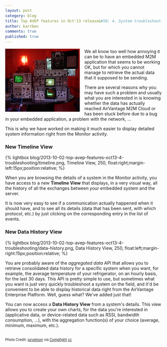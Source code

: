 ```yaml
---
layout: post
category: blog
title: Top AVEP features in Oct'13 release&#58; 4. System troubleshooting
author: kartben
comments: true
published: true
---
```


<p itemprop="description">
<img style="float:left; margin-right:15px; margin-bottom:15px;" src="/resources/img/blog/2013-10-02-top-avep-features-oct13-4-troubleshooting/troubleshooting-multimeter.jpg" alt="Troubleshooting a problem" itemprop="image"/>
We all know too well how annoying it can be to have an embedded M2M application that seems to be working OK, but for which you cannot manage to retrieve the actual data that it supposed to be sending.
</p>

There are several reasons why you may have such a problem and usually what you are interested in is knowing whether the data has actually reached AirVantage M2M Cloud or has been stuck before due to a bug in your embedded application, a problem with the network, &hellip;

This is why we have worked on making it much easier to display detailed system information right from the Monitor activity. 

### New Timeline View

{% lightbox blog/2013-10-02-top-avep-features-oct13-4-troubleshooting/timeline.png, Timeline View, 250, float:right;margin-left:15px;position:relative; %}

When you are browsing the details of a system in the Monitor activity, you have access to a new __Timeline View__ that displays, in a very visual way, all the history of all the exchanges between your embedded system and the server.

It is now very easy to see if a communication actually happened when it should have, and to see all its details (data that has been sent, with which protocol, etc.) by just clicking on the corresponding entry in the list of events.

### New Data History View

{% lightbox blog/2013-10-02-top-avep-features-oct13-4-troubleshooting/data-history.png, Data History View, 250, float:left;margin-right:15px;position:relative;  %}

You are probably aware of the _aggregated data_ API that allows you to retrieve consolidated data history for a specific system when you want, for example, the average temperature of your refrigerator, on an hourly basis, for the last 30 days. This API is pretty simple to use, but sometimes what you want is just very quickly troubleshoot a system on the field, and it'd be convenient to be able to display historical data right from the AirVantage Enterprise Platform. Well, guess what? We've added just that!

You can now access a __Data History View__ from a system's details. This view allows you to create your own charts, for the data you're interested in (applicative data, or device-related data such as RSSI, bandwidth consumption, &hellip;), with the aggregation function(s) of your choice (average, minimum, maximum, etc.).

<br/>

<div style="font-size:0.8em;">
Photo Credit: <a href="http://www.flickr.com/photos/44124348109@N01/197768962/">jurvetson</a> via <a href="http://compfight.com">Compfight</a> <a href="http://creativecommons.org/licenses/by/2.0/">cc</a>
</div>